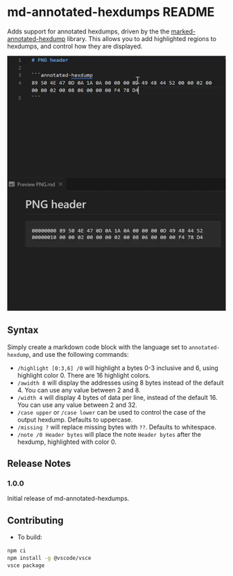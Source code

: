 # md-annotated-hexdumps README

Adds support for annotated hexdumps, driven by the the [marked-annotated-hexdump](https://www.npmjs.com/package/marked-annotated-hexdump) library. This allows you to add highlighted regions to hexdumps, and control how they are displayed.

![The PNG header](./images/preview.gif)

## Syntax

Simply create a markdown code block with the language set to `annotated-hexdump`, and use the following commands:

- `/highlight [0:3,6] /0` will highlight a bytes 0-3 inclusive and 6, using highlight color 0.
  There are 16 highlight colors.
- `/awidth 8` will display the addresses using 8 bytes instead of the default 4. You can use any value between 2 and 8.
- `/width 4` will display 4 bytes of data per line, instead of the default 16. You can use any value between 2 and 32.
- `/case upper` or `/case lower` can be used to control the case of the output hexdump. Defaults to uppercase.
- `/missing ?` will replace missing bytes with `??`. Defaults to whitespace.
- `/note /0 Header bytes` will place the note `Header bytes` after the hexdump, highlighted with color 0.

## Release Notes

### 1.0.0

Initial release of md-annotated-hexdumps.

## Contributing

- To build:

```bash
npm ci
npm install -g @vscode/vsce
vsce package
```
